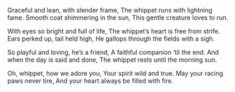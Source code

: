 Graceful and lean, with slender frame,
The whippet runs with lightning fame.
Smooth coat shimmering in the sun,
This gentle creature loves to run.

With eyes so bright and full of life,
The whippet’s heart is free from strife.
Ears perked up, tail held high,
He gallops through the fields with a sigh.

So playful and loving, he’s a friend,
A faithful companion ‘til the end.
And when the day is said and done,
The whippet rests until the morning sun.

Oh, whippet, how we adore you,
Your spirit wild and true.
May your racing paws never tire,
And your heart always be filled with fire.